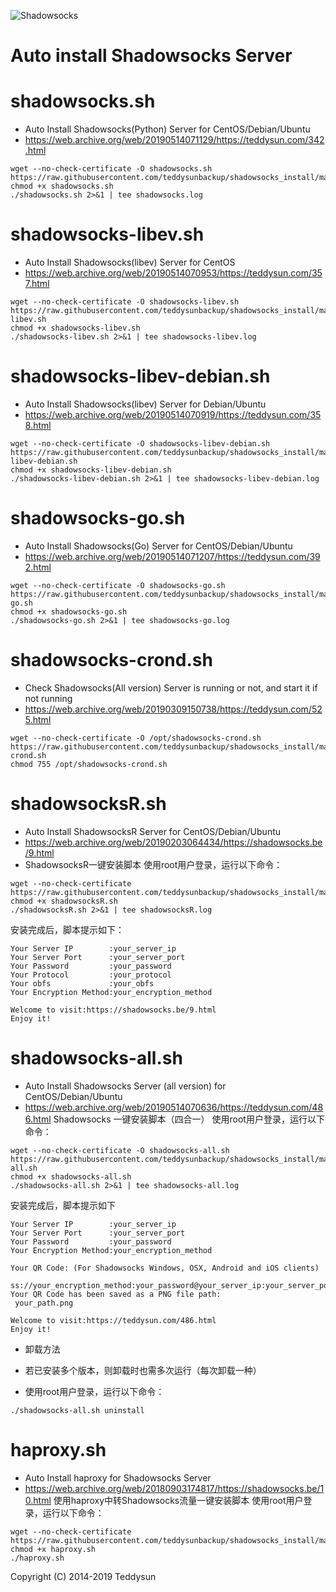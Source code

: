 ![Shadowsocks](https://github.com/teddysunbackup/shadowsocks_install/raw/master/shadowsocks.png)
# Auto install Shadowsocks Server

shadowsocks.sh
===============
- Auto Install Shadowsocks(Python) Server for CentOS/Debian/Ubuntu
- https://web.archive.org/web/20190514071129/https://teddysun.com/342.html

```
wget --no-check-certificate -O shadowsocks.sh https://raw.githubusercontent.com/teddysunbackup/shadowsocks_install/master/shadowsocks.sh
chmod +x shadowsocks.sh
./shadowsocks.sh 2>&1 | tee shadowsocks.log
```

shadowsocks-libev.sh
===============
- Auto Install Shadowsocks(libev) Server for CentOS
- https://web.archive.org/web/20190514070953/https://teddysun.com/357.html

```
wget --no-check-certificate -O shadowsocks-libev.sh https://raw.githubusercontent.com/teddysunbackup/shadowsocks_install/master/shadowsocks-libev.sh
chmod +x shadowsocks-libev.sh
./shadowsocks-libev.sh 2>&1 | tee shadowsocks-libev.log
```

shadowsocks-libev-debian.sh
===============
- Auto Install Shadowsocks(libev) Server for Debian/Ubuntu
- https://web.archive.org/web/20190514070919/https://teddysun.com/358.html

```
wget --no-check-certificate -O shadowsocks-libev-debian.sh https://raw.githubusercontent.com/teddysunbackup/shadowsocks_install/master/shadowsocks-libev-debian.sh
chmod +x shadowsocks-libev-debian.sh
./shadowsocks-libev-debian.sh 2>&1 | tee shadowsocks-libev-debian.log
```

shadowsocks-go.sh
===============
- Auto Install Shadowsocks(Go) Server for CentOS/Debian/Ubuntu
- https://web.archive.org/web/20190514071207/https://teddysun.com/392.html

```
wget --no-check-certificate -O shadowsocks-go.sh https://raw.githubusercontent.com/teddysunbackup/shadowsocks_install/master/shadowsocks-go.sh
chmod +x shadowsocks-go.sh
./shadowsocks-go.sh 2>&1 | tee shadowsocks-go.log
```

shadowsocks-crond.sh
===============
- Check Shadowsocks(All version) Server is running or not, and start it if not running
- https://web.archive.org/web/20190309150738/https://teddysun.com/525.html

```
wget --no-check-certificate -O /opt/shadowsocks-crond.sh https://raw.githubusercontent.com/teddysunbackup/shadowsocks_install/master/shadowsocks-crond.sh
chmod 755 /opt/shadowsocks-crond.sh
```

shadowsocksR.sh
===============
- Auto Install ShadowsocksR Server for CentOS/Debian/Ubuntu
- https://web.archive.org/web/20190203064434/https://shadowsocks.be/9.html
- ShadowsocksR一键安装脚本
使用root用户登录，运行以下命令：

```
wget --no-check-certificate https://raw.githubusercontent.com/teddysunbackup/shadowsocks_install/master/shadowsocksR.sh
chmod +x shadowsocksR.sh
./shadowsocksR.sh 2>&1 | tee shadowsocksR.log
```
安装完成后，脚本提示如下：

```Congratulations, ShadowsocksR server install completed!
Your Server IP        :your_server_ip
Your Server Port      :your_server_port
Your Password         :your_password
Your Protocol         :your_protocol
Your obfs             :your_obfs
Your Encryption Method:your_encryption_method

Welcome to visit:https://shadowsocks.be/9.html
Enjoy it!
```

shadowsocks-all.sh
==================
- Auto Install Shadowsocks Server (all version) for CentOS/Debian/Ubuntu
- https://web.archive.org/web/20190514070636/https://teddysun.com/486.html
Shadowsocks 一键安装脚本（四合一）
使用root用户登录，运行以下命令：

```
wget --no-check-certificate -O shadowsocks-all.sh https://raw.githubusercontent.com/teddysunbackup/shadowsocks_install/master/shadowsocks-all.sh
chmod +x shadowsocks-all.sh
./shadowsocks-all.sh 2>&1 | tee shadowsocks-all.log
```

安装完成后，脚本提示如下

```Congratulations, your_shadowsocks_version install completed!
Your Server IP        :your_server_ip
Your Server Port      :your_server_port
Your Password         :your_password
Your Encryption Method:your_encryption_method

Your QR Code: (For Shadowsocks Windows, OSX, Android and iOS clients)
 ss://your_encryption_method:your_password@your_server_ip:your_server_port
Your QR Code has been saved as a PNG file path:
 your_path.png

Welcome to visit:https://teddysun.com/486.html
Enjoy it!
```
- 卸载方法
- 若已安装多个版本，则卸载时也需多次运行（每次卸载一种）

- 使用root用户登录，运行以下命令：

```
./shadowsocks-all.sh uninstall
```

haproxy.sh
===============
- Auto Install haproxy for Shadowsocks Server
- https://web.archive.org/web/20180903174817/https://shadowsocks.be/10.html
使用haproxy中转Shadowsocks流量一键安装脚本
使用root用户登录，运行以下命令：
```
wget --no-check-certificate https://raw.githubusercontent.com/teddysunbackup/shadowsocks_install/master/haproxy.sh
chmod +x haproxy.sh
./haproxy.sh
```

Copyright (C) 2014-2019 Teddysun
